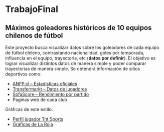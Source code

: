 # TrabajoFinal

## Máximos goleadores históricos de 10 equipos chilenos de fútbol

Este proyecto busca visualizar datos sobre los goleadores de cada equipo de fútbol chileno, contrastando nacionalidad, goles por temporada, influencia en el equipo, trayectoria, etc (**datos por definir**).
El objetivo es lograr visualizar distintos datos de manera simple y poder comparar trayectorias de manera simple.
Se obtendrá información de sitios deportivos como:

- [ANFP.cl – Estadísticas oficiales](https://www.anfp.cl)
- [Transfermarkt – Datos de jugadores](https://www.transfermarkt.com)
- [SofaScore – Rendimiento por partido](https://www.sofascore.com)
- Paginas web de cada club

Gráficas de este estilo:

- [Perfil jugador Tnt Sports](https://www.instagram.com/p/DJhmjpwNxLS/)
- [Gráficas de La Roja](https://www.instagram.com/elluchoreyes/p/DCl6f_TI7Qp/)
  
